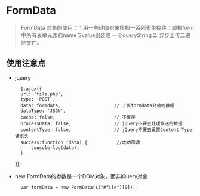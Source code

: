 # FormData
>FormData 对象的使用：
>1.用一些键值对来模拟一系列表单控件：即把form中所有表单元素的name与value组装成
一个queryString
>2. 异步上传二进制文件。

## 使用注意点

* jquery

        $.ajax({
        url: 'file.php',
        type: 'POST',
        data: formdata,                    // 上传formdata封装的数据
        dataType: 'JSON',
        cache: false,                      // 不缓存
        processData: false,                // jQuery不要去处理发送的数据
        contentType: false,                // jQuery不要去设置Content-Type请求头
        success:function (data) {           //成功回调
            console.log(data);
        }
    });


* new FormData的参数是一个DOM对象，而非jQuery对象

        var formData = new FormData($("#file")[0]);

